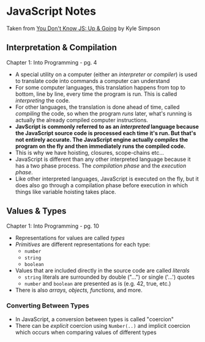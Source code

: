# JavaScript Notes

Taken from [You Don't Know JS: Up & Going](https://github.com/getify/You-Dont-Know-JS/blob/master/up%20&%20going/README.md#you-dont-know-js-up--going) by Kyle Simpson

## Interpretation & Compilation

Chapter 1: Into Programming - pg. 4

* A special utility on a computer (either an _interpreter_ or _compiler_) is used to translate code into commands a computer can understand
* For some computer languages, this translation happens from top to bottom, line by line, every time the program is run. This is called _interpreting_ the code.
* For other languages, the translation is done ahead of time, called _compiling_ the code, so when the program _runs_ later, what's running is actually the already compiled computer instructions.
* **JavScript is commonly referred to as an _interpreted_ language because the JavaScript source code is processed each time it's run. But that's not entirely accurate. The JavaScript engine actually _compiles_ the program on the fly and then immediately runs the compiled code.**
* This is why we have hoisting, closures, scope-chains etc...
* JavaScript is different than any other interpreted language because it has a two phase process. The _compilation phase_ and the _execution phase_.
* Like other interpreted languages, JavaScript is executed on the fly, but it does also go through a compilation phase before execution in which things like variable hoisting takes place.

## Values & Types

Chapter 1: Into Programming - pg. 10

* Representations for values are called _types_
* _Primitives_ are different representations for each type:
  * `number`
  * `string`
  * `boolean`
* Values that are included directly in the source code are called _literals_
  * `string` literals are surrounded by double ("...") or single ('...') quotes
  * `number` and `boolean` are presented as is (e.g. 42, true, etc.)
* There is also _arrays, objects, functions,_ and more.

### Converting Between Types

* In JavaScript, a conversion between types is called "coercion"
* There can be _explicit_ coercion using `Number(..)` and implicit coercion which occurs when comparing values of different types
